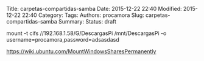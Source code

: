 Title: carpetas-compartidas-samba
Date: 2015-12-22 22:40
Modified: 2015-12-22 22:40
Category:
Tags:
Authors: procamora
Slug: carpetas-compartidas-samba
Summary:
Status: draft


mount -t cifs //192.168.1.58/G/DescargasPi /mnt/DescargasPi -o username=procamora,password=adsasdasd



https://wiki.ubuntu.com/MountWindowsSharesPermanently
